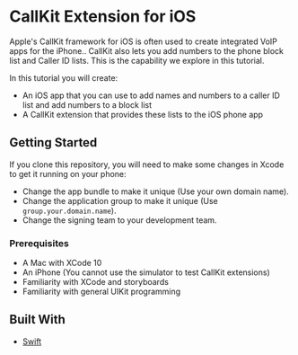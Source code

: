 # CallKit Extension for iOS

Apple's CallKit framework for iOS is often used to create integrated VoIP apps for the iPhone..
CallKit also lets you add numbers to the phone block list and Caller ID lists.  This is the capability we explore in this tutorial.

In this tutorial you will create:

* An iOS app that you can use to add names and numbers to a caller ID list and add numbers to a block list
* A CallKit extension that provides these lists to the iOS phone app

## Getting Started

If you clone this repository, you will need to make some changes in Xcode to get it running on your phone:

* Change the app bundle to make it unique (Use your own domain name).
* Change the application group to make it unique (Use `group.your.domain.name`).
* Change the signing team to your development team.

### Prerequisites

* A Mac with XCode 10
* An iPhone (You cannot use the simulator to test CallKit extensions)
* Familiarity with XCode and storyboards
* Familiarity with general UIKit programming

## Built With

* [Swift](https://swift.org)
